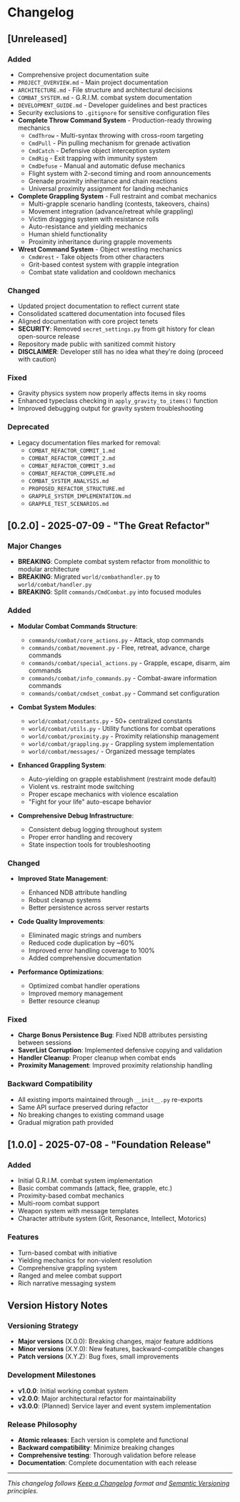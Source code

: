 # Changelog

## [Unreleased]

### Added
- Comprehensive project documentation suite
- `PROJECT_OVERVIEW.md` - Main project documentation
- `ARCHITECTURE.md` - File structure and architectural decisions
- `COMBAT_SYSTEM.md` - G.R.I.M. combat system documentation
- `DEVELOPMENT_GUIDE.md` - Developer guidelines and best practices
- Security exclusions to `.gitignore` for sensitive configuration files
- **Complete Throw Command System** - Production-ready throwing mechanics
  - `CmdThrow` - Multi-syntax throwing with cross-room targeting
  - `CmdPull` - Pin pulling mechanism for grenade activation
  - `CmdCatch` - Defensive object interception system
  - `CmdRig` - Exit trapping with immunity system
  - `CmdDefuse` - Manual and automatic defuse mechanics
  - Flight system with 2-second timing and room announcements
  - Grenade proximity inheritance and chain reactions
  - Universal proximity assignment for landing mechanics
- **Complete Grappling System** - Full restraint and combat mechanics
  - Multi-grapple scenario handling (contests, takeovers, chains)
  - Movement integration (advance/retreat while grappling)
  - Victim dragging system with resistance rolls
  - Auto-resistance and yielding mechanics
  - Human shield functionality
  - Proximity inheritance during grapple movements
- **Wrest Command System** - Object wrestling mechanics
  - `CmdWrest` - Take objects from other characters
  - Grit-based contest system with grapple integration
  - Combat state validation and cooldown mechanics

### Changed
- Updated project documentation to reflect current state
- Consolidated scattered documentation into focused files
- Aligned documentation with core project tenets
- **SECURITY**: Removed `secret_settings.py` from git history for clean open-source release
- Repository made public with sanitized commit history
- **DISCLAIMER**: Developer still has no idea what they're doing (proceed with caution)

### Fixed
- Gravity physics system now properly affects items in sky rooms
- Enhanced typeclass checking in `apply_gravity_to_items()` function
- Improved debugging output for gravity system troubleshooting

### Deprecated
- Legacy documentation files marked for removal:
  - `COMBAT_REFACTOR_COMMIT_1.md`
  - `COMBAT_REFACTOR_COMMIT_2.md`
  - `COMBAT_REFACTOR_COMMIT_3.md`
  - `COMBAT_REFACTOR_COMPLETE.md`
  - `COMBAT_SYSTEM_ANALYSIS.md`
  - `PROPOSED_REFACTOR_STRUCTURE.md`
  - `GRAPPLE_SYSTEM_IMPLEMENTATION.md`
  - `GRAPPLE_TEST_SCENARIOS.md`

## [0.2.0] - 2025-07-09 - "The Great Refactor"

### Major Changes
- **BREAKING**: Complete combat system refactor from monolithic to modular architecture
- **BREAKING**: Migrated `world/combathandler.py` to `world/combat/handler.py`
- **BREAKING**: Split `commands/CmdCombat.py` into focused modules

### Added
- **Modular Combat Commands Structure**:
  - `commands/combat/core_actions.py` - Attack, stop commands
  - `commands/combat/movement.py` - Flee, retreat, advance, charge commands
  - `commands/combat/special_actions.py` - Grapple, escape, disarm, aim commands
  - `commands/combat/info_commands.py` - Combat-aware information commands
  - `commands/combat/cmdset_combat.py` - Command set configuration

- **Combat System Modules**:
  - `world/combat/constants.py` - 50+ centralized constants
  - `world/combat/utils.py` - Utility functions for combat operations
  - `world/combat/proximity.py` - Proximity relationship management
  - `world/combat/grappling.py` - Grappling system implementation
  - `world/combat/messages/` - Organized message templates

- **Enhanced Grappling System**:
  - Auto-yielding on grapple establishment (restraint mode default)
  - Violent vs. restraint mode switching
  - Proper escape mechanics with violence escalation
  - "Fight for your life" auto-escape behavior

- **Comprehensive Debug Infrastructure**:
  - Consistent debug logging throughout system
  - Proper error handling and recovery
  - State inspection tools for troubleshooting

### Changed
- **Improved State Management**:
  - Enhanced NDB attribute handling
  - Robust cleanup systems
  - Better persistence across server restarts

- **Code Quality Improvements**:
  - Eliminated magic strings and numbers
  - Reduced code duplication by ~60%
  - Improved error handling coverage to 100%
  - Added comprehensive documentation

- **Performance Optimizations**:
  - Optimized combat handler operations
  - Improved memory management
  - Better resource cleanup

### Fixed
- **Charge Bonus Persistence Bug**: Fixed NDB attributes persisting between sessions
- **SaverList Corruption**: Implemented defensive copying and validation
- **Handler Cleanup**: Proper cleanup when combat ends
- **Proximity Management**: Improved proximity relationship handling

### Backward Compatibility
- All existing imports maintained through `__init__.py` re-exports
- Same API surface preserved during refactor
- No breaking changes to existing command usage
- Gradual migration path provided

## [1.0.0] - 2025-07-08 - "Foundation Release"

### Added
- Initial G.R.I.M. combat system implementation
- Basic combat commands (attack, flee, grapple, etc.)
- Proximity-based combat mechanics
- Multi-room combat support
- Weapon system with message templates
- Character attribute system (Grit, Resonance, Intellect, Motorics)

### Features
- Turn-based combat with initiative
- Yielding mechanics for non-violent resolution
- Comprehensive grappling system
- Ranged and melee combat support
- Rich narrative messaging system

## Version History Notes

### Versioning Strategy
- **Major versions** (X.0.0): Breaking changes, major feature additions
- **Minor versions** (X.Y.0): New features, backward-compatible changes
- **Patch versions** (X.Y.Z): Bug fixes, small improvements

### Development Milestones
- **v1.0.0**: Initial working combat system
- **v2.0.0**: Major architectural refactor for maintainability
- **v3.0.0**: (Planned) Service layer and event system implementation

### Release Philosophy
- **Atomic releases**: Each version is complete and functional
- **Backward compatibility**: Minimize breaking changes
- **Comprehensive testing**: Thorough validation before release
- **Documentation**: Complete documentation with each release

---

*This changelog follows [Keep a Changelog](https://keepachangelog.com/en/1.0.0/) format and [Semantic Versioning](https://semver.org/spec/v2.0.0.html) principles.*
